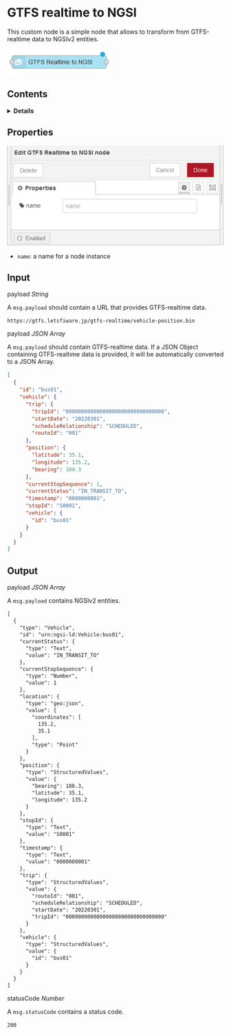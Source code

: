 # GTFS realtime to NGSI

This custom node is a simple node that allows to transform from GTFS-realtime data to NGSIv2 entities.

![](https://raw.githubusercontent.com/lets-fiware/node-red-contrib-letsfiware-NGSI/gh-pages/images/gtfs-realtime/gtfs-realtime-01.png)

## Contents

<details>
<summary><strong>Details</strong></summary>

-   [Properties](#properties)
-   [Inputs](#inputs)
-   [Outputs](#outputs)

</details>

## Properties

![](https://raw.githubusercontent.com/lets-fiware/node-red-contrib-letsfiware-NGSI/gh-pages/images/gtfs-realtime/gtfs-realtime-02.png)

- `name`: a name for a node instance

## Input

payload  *String*

A `msg.payload` should contain a URL that provides GTFS-realtime data.

```text
https://gtfs.letsfiware.jp/gtfs-realtime/vehicle-position.bin
```

payload  *JSON Array*

A `msg.payload` should contain GTFS-realtime data.
If a JSON Object containing GTFS-realtime data is provided, it will be automatically converted to a JSON Array.

```json
[
  {
    "id": "bus01",
    "vehicle": {
      "trip": {
        "tripId": "00000000000000000000000000000000",
        "startDate": "20220301",
        "scheduleRelationship": "SCHEDULED",
        "routeId": "001"
      },
      "position": {
        "latitude": 35.1,
        "longitude": 135.2,
        "bearing": 180.3
      },
      "currentStopSequence": 1,
      "currentStatus": "IN_TRANSIT_TO",
      "timestamp": "0000000001",
      "stopId": "S0001",
      "vehicle": {
        "id": "bus01"
      }
    }
  }
]
```

## Output

payload *JSON Array*

A `msg.payload` contains NGSIv2 entities.

```
[
  {
    "type": "Vehicle",
    "id": "urn:ngsi-ld:Vehicle:bus01",
    "currentStatus": {
      "type": "Text",
      "value": "IN_TRANSIT_TO"
    },
    "currentStopSequence": {
      "type": "Number",
      "value": 1
    },
    "location": {
      "type": "geo:json",
      "value": {
        "coordinates": [
          135.2,
          35.1
        ],
        "type": "Point"
      }
    },
    "position": {
      "type": "StructuredValues",
      "value": {
        "bearing": 180.3,
        "latitude": 35.1,
        "longitude": 135.2
      }
    },
    "stopId": {
      "type": "Text",
      "value": "S0001"
    },
    "timestamp": {
      "type": "Text",
      "value": "0000000001"
    },
    "trip": {
      "type": "StructuredValues",
      "value": {
        "routeId": "001",
        "scheduleRelationship": "SCHEDULED",
        "startDate": "20220301",
        "tripId": "00000000000000000000000000000000"
      }
    },
    "vehicle": {
      "type": "StructuredValues",
      "value": {
        "id": "bus01"
      }
    }
  }
]
```

statusCode *Number*

A `msg.statusCode` contains a status code.

```
200
```
